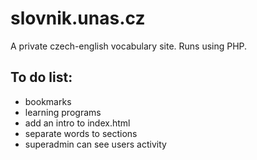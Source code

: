 # slovnik.unas.cz
A private czech-english vocabulary site. Runs using PHP.

## To do list:
- bookmarks
- learning programs
- add an intro to index.html
- separate words to sections
- superadmin can see users activity